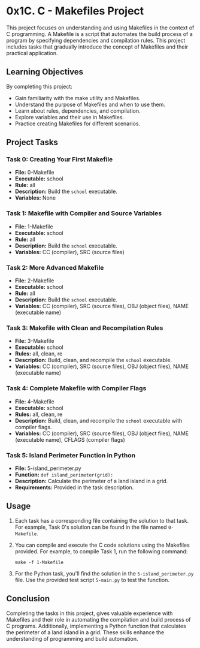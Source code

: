 # 0x1C. C - Makefiles Project

This project focuses on understanding and using Makefiles in the context of C programming. A Makefile is a script that automates the build process of a program by specifying dependencies and compilation rules. This project includes tasks that gradually introduce the concept of Makefiles and their practical application.

## Learning Objectives

By completing this project:

- Gain familiarity with the make utility and Makefiles.
- Understand the purpose of Makefiles and when to use them.
- Learn about rules, dependencies, and compilation.
- Explore variables and their use in Makefiles.
- Practice creating Makefiles for different scenarios.

## Project Tasks

### Task 0: Creating Your First Makefile

- **File:** 0-Makefile
- **Executable:** school
- **Rule:** all
- **Description:** Build the `school` executable.
- **Variables:** None

### Task 1: Makefile with Compiler and Source Variables

- **File:** 1-Makefile
- **Executable:** school
- **Rule:** all
- **Description:** Build the `school` executable.
- **Variables:** CC (compiler), SRC (source files)

### Task 2: More Advanced Makefile

- **File:** 2-Makefile
- **Executable:** school
- **Rule:** all
- **Description:** Build the `school` executable.
- **Variables:** CC (compiler), SRC (source files), OBJ (object files), NAME (executable name)

### Task 3: Makefile with Clean and Recompilation Rules

- **File:** 3-Makefile
- **Executable:** school
- **Rules:** all, clean, re
- **Description:** Build, clean, and recompile the `school` executable.
- **Variables:** CC (compiler), SRC (source files), OBJ (object files), NAME (executable name)

### Task 4: Complete Makefile with Compiler Flags

- **File:** 4-Makefile
- **Executable:** school
- **Rules:** all, clean, re
- **Description:** Build, clean, and recompile the `school` executable with compiler flags.
- **Variables:** CC (compiler), SRC (source files), OBJ (object files), NAME (executable name), CFLAGS (compiler flags)

### Task 5: Island Perimeter Function in Python

- **File:** 5-island_perimeter.py
- **Function:** `def island_perimeter(grid):`
- **Description:** Calculate the perimeter of a land island in a grid.
- **Requirements:** Provided in the task description.

## Usage

1. Each task has a corresponding file containing the solution to that task. For example, Task 0's solution can be found in the file named `0-Makefile`.

2. You can compile and execute the C code solutions using the Makefiles provided. For example, to compile Task 1, run the following command:

   ```
   make -f 1-Makefile
   ```

3. For the Python task, you'll find the solution in the `5-island_perimeter.py` file. Use the provided test script `5-main.py` to test the function.

## Conclusion
Completing the tasks in this project, gives valuable experience with Makefiles and their role in automating the compilation and build process of C programs. Additionally, implementing a Python function that calculates the perimeter of a land island in a grid. These skills enhance the understanding of programming and build automation.
